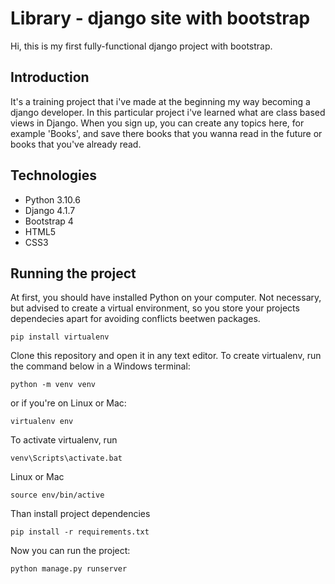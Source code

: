 
# Library - django site with bootstrap

Hi, this is my first fully-functional django project with bootstrap.


## Introduction

It's a training project that i've made at the beginning my way becoming a django developer. In this particular project i've learned what are class based views in Django. When you sign up, you can create any topics here, for example 'Books', and save there books that you wanna read in the future or books that you've already read.
## Technologies

- Python 3.10.6
- Django 4.1.7
- Bootstrap 4
- HTML5
- CSS3
## Running the project

At first, you should have installed Python on your computer. Not necessary, but advised to create a virtual environment, so you store your projects dependecies apart for avoiding conflicts beetwen packages.
```shell
pip install virtualenv
```
Clone this repository and open it in any text editor. To create virtualenv, run the command below in a Windows terminal:
```shell
python -m venv venv
```
or if you're on Linux or Mac:
```shell
virtualenv env
```
To activate virtualenv, run
```shell
venv\Scripts\activate.bat
```
Linux or Mac
```shell
source env/bin/active
```
Than install project dependencies
```shell
pip install -r requirements.txt
```
Now you can run the project:
```shell
python manage.py runserver
```